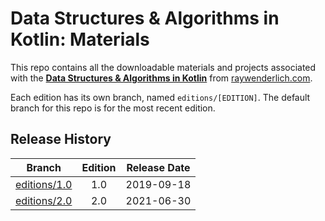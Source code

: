 # Data Structures & Algorithms in Kotlin: Materials


This repo contains all the downloadable materials and projects associated with the **[Data Structures & Algorithms in Kotlin](https://www.raywenderlich.com/books/data-structures-algorithms-in-kotlin)** from [raywenderlich.com](https://www.raywenderlich.com).

Each edition has its own branch, named `editions/[EDITION]`. The default branch for this repo is for the most recent edition.

## Release History

| Branch                                                                           | Edition | Release Date |
| -------------------------------------------------------------------------------- |:-------:|:------------:|
| [editions/1.0](https://github.com/raywenderlich/dsk-materials/tree/editions/1.0) | 1.0     | 2019-09-18   |
| [editions/2.0](https://github.com/raywenderlich/dsk-materials/tree/editions/2.0) | 2.0     | 2021-06-30   |
